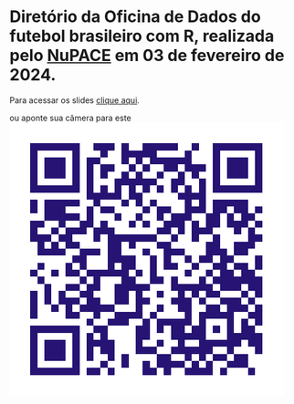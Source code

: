 # Diretório da Oficina de Dados do futebol brasileiro com R, realizada pelo [NuPACE](https://nupace.com.br/) em 03 de fevereiro de 2024.

Para acessar os slides [clique aqui](https://caio-azevedo.github.io/oficina_futebol/).

ou aponte sua câmera para este ![QR CODE](qrcode.png)

